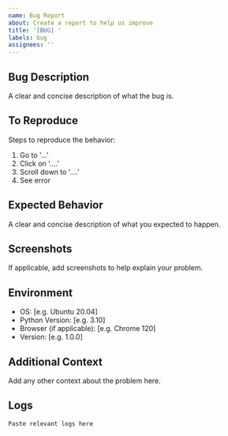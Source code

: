 ```yaml
---
name: Bug Report
about: Create a report to help us improve
title: '[BUG] '
labels: bug
assignees: ''
---
```


## Bug Description
A clear and concise description of what the bug is.

## To Reproduce
Steps to reproduce the behavior:
1. Go to '...'
2. Click on '....'
3. Scroll down to '....'
4. See error

## Expected Behavior
A clear and concise description of what you expected to happen.

## Screenshots
If applicable, add screenshots to help explain your problem.

## Environment
- OS: [e.g. Ubuntu 20.04]
- Python Version: [e.g. 3.10]
- Browser (if applicable): [e.g. Chrome 120]
- Version: [e.g. 1.0.0]

## Additional Context
Add any other context about the problem here.

## Logs
```
Paste relevant logs here
```